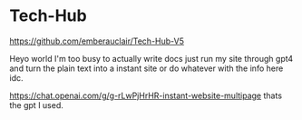 # Tech-Hub

https://github.com/emberauclair/Tech-Hub-V5

Heyo world I'm too busy to actually write docs just run my site through gpt4 and turn the plain text into a instant site or do whatever with the info here idc. 

https://chat.openai.com/g/g-rLwPjHrHR-instant-website-multipage
thats the gpt I used. 